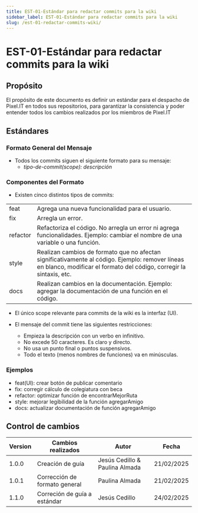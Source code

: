```yaml
---
title: EST-01-Estándar para redactar commits para la wiki
sidebar_label: EST-01-Estándar para redactar commits para la wiki
slug: /est-01-redactar-commits-wiki/
---
```


# EST-01-Estándar para redactar commits para la wiki

## Propósito
El propósito de este documento es definir un estándar para el despacho de Pixel.IT en todos sus repositorios, para garantizar la consistencia y poder entender todos los cambios realizados por los miembros de Pixel.IT

## Estándares

### Formato General del Mensaje
- Todos los commits siguen el siguiente formato para su mensaje:
    - *tipo-de-commit(scope): descripción*
    
### Componentes del Formato
- Existen cinco distintos tipos de commits:

<table>
  <tr>
    <td>feat</td>
    <td>Agrega una nueva funcionalidad para el usuario.</td>
  </tr>
  <tr>
    <td>fix</td>
    <td>Arregla un error.</td>
  </tr>
  <tr>
    <td>refactor</td>
    <td>Refactoriza el código. No arregla un error ni agrega funcionalidades. Ejemplo: cambiar el nombre de una variable o una función.</td>
  </tr>
  <tr>
    <td>style</td>
    <td>Realizan cambios de formato que no afectan significativamente al código. Ejemplo: remover líneas en blanco, modificar el formato del código, corregir la sintaxis, etc.</td>
  </tr>
  <tr>
    <td>docs</td>
    <td>Realizan cambios en la documentación. Ejemplo: agregar la documentación de una función en el código.</td>
  </tr>
</table>

- El único scope relevante para commits de la wiki es la interfaz (UI). 

- El mensaje del commit tiene las siguientes restricciones:
    - Empieza la descripción con un verbo en infinitivo.
    - No excede 50 caracteres. Es claro y directo.
    - No usa un punto final o puntos suspensivos.
    - Todo el texto (menos nombres de funciones) va en minúsculas.

### Ejemplos
- feat(UI): crear botón de publicar comentario
- fix: corregir cálculo de colegiatura con beca
- refactor: optimizar función de encontrarMejorRuta
- style: mejorar legibilidad de la función agregarAmigo
- docs: actualizar documentación de función agregarAmigo

## Control de cambios

| Version | Cambios realizados    | Autor          | Fecha      |
| ------- | --------------------- | -------------- | ---------- |
| 1.0.0   | Creación de guía | Jesús Cedillo & Paulina Almada | 21/02/2025 |
| 1.0.1   | Corrección de formato general | Paulina Almada | 21/02/2025 |
| 1.1.0   | Correción de guía a estándar | Jesús Cedillo | 24/02/2025 |